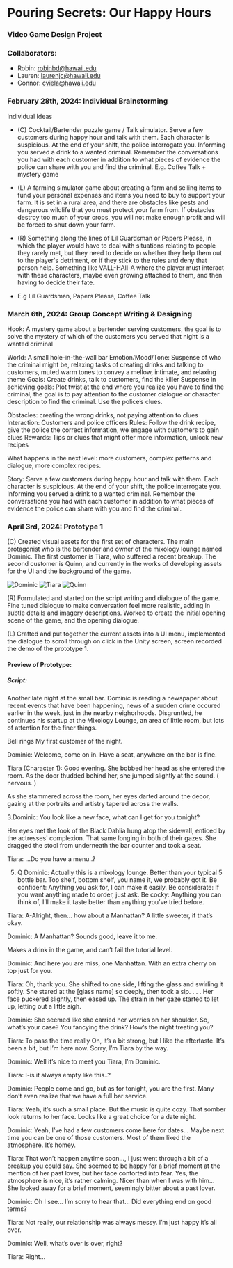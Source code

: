 # Pouring Secrets: Our Happy Hours
### Video Game Design Project

### Collaborators:
* Robin: robinbd@hawaii.edu
* Lauren: laurenjc@hawaii.edu
* Connor: cviela@hawaii.edu

### February 28th, 2024: Individual Brainstorming
Individual Ideas
* (C) Cocktail/Bartender puzzle game / Talk simulator. Serve a few customers during happy hour and talk with them. Each character is suspicious. At the end of your shift, the police interrogate you. Informing you served a drink to a wanted criminal. Remember the conversations you had with each customer in addition to what pieces of evidence the police can share with you and find the criminal.
E.g. Coffee Talk + mystery game

* (L) A farming simulator game about creating a farm and selling items to fund your personal expenses and items you need to buy to support your farm. It is set in a rural area, and there are obstacles like pests and dangerous wildlife that you must protect your farm from. If obstacles destroy too much of your crops, you will not make enough profit and will be forced to shut down your farm.

* (R) Something along the lines of Lil Guardsman or Papers Please, in which the player would have to deal with situations relating to people they rarely met, but they need to decide on whether they help them out to the player's detriment, or if they stick to the rules and deny that person help. Something like VALL-HAll-A where the player must interact with these characters, maybe even growing attached to them, and then having to decide their fate.
* E.g Lil Guardsman, Papers Please, Coffee Talk

### March 6th, 2024: Group Concept Writing & Designing
Hook:  A mystery game about a bartender serving customers, the goal is to solve the mystery of which of the customers you served that night is a wanted criminal

World: A small hole-in-the-wall bar
Emotion/Mood/Tone: Suspense of who the criminal might be, relaxing tasks of creating drinks and talking to customers, muted warm tones to convey a mellow, intimate, and relaxing theme
Goals: Create drinks, talk to customers, find the killer 
Suspense in achieving goals: Plot twist at the end where you realize you have to find the criminal, the goal is to pay attention to the customer dialogue or character description to find the criminal. Use the police’s clues.

Obstacles: creating the wrong drinks, not paying attention to clues 
Interaction: Customers and police officers
Rules: Follow the drink recipe, give the police the correct information, we engage with customers to gain clues
Rewards: Tips or clues that might offer more information, unlock new recipes

What happens in the next level: more customers, complex patterns and dialogue, more complex recipes. 


Story:
Serve a few customers during happy hour and talk with them. Each character is suspicious. At the end of your shift, the police interrogate you. Informing you served a drink to a wanted criminal. Remember the conversations you had with each customer in addition to what pieces of evidence the police can share with you and find the criminal.


### April 3rd, 2024: Prototype 1
(C) Created visual assets for the first set of characters. The main protagonist who is the bartender and owner of the mixology lounge named Dominic. The first customer is Tiara, who suffered a recent breakup. The second customer is Quinn, and currently in the works of developing assets for the UI and the background of the game.

<a><img src="https://github.com/Team12ICS485/FinalProject/blob/main/Visual_Assets/Portraits/Dominic_Portrait.png" alt="Dominic"></a>
<a><img src="https://github.com/Team12ICS485/FinalProject/blob/main/Visual_Assets/Portraits/Tiara_Portrait.png" alt="Tiara"></a>
<a><img src="https://github.com/Team12ICS485/FinalProject/blob/main/Visual_Assets/Portraits/Quinn_Portrait.png" alt="Quinn"></a>

(R) Formulated and started on the script writing and dialogue of the game. Fine tuned dialogue to make conversation feel more realistic, adding in subtle details and imagery descriptions. Worked to create the initial opening scene of the game, and the opening dialogue.

(L) Crafted and put together the current assets into a UI menu, implemented the dialogue to scroll through on click in the Unity screen, screen recorded the demo of the prototype 1.

#### Preview of Prototype:
##### Script:
Another late night at the small bar. Dominic is reading a newspaper about recent events that have been happening, news of a sudden crime occured earlier in the week, just in the nearby neighorhoods. Disgruntled, he continues his startup at the Mixology Lounge, an area of little room, but lots of attention for the finer things. 

Bell rings
My first customer of the night.

Dominic: Welcome, come on in. Have a seat, anywhere on the bar is fine.

Tiara (Character 1): Good evening.
She bobbed her head as she entered the room. As the door thudded behind her, she jumped slightly at the sound. ( nervous. )

As she stammered across the room, her eyes darted around the decor, gazing at the portraits and artistry tapered across the walls. 

3.Dominic: You look like a new face, what can I get for you tonight? 

Her eyes met the look of the Black Dahlia hung atop the sidewall, enticed by the actresses' complexion. That same longing in both of their gazes.
She dragged the stool from underneath the bar counter and took a seat.

Tiara: …Do you have a menu..?

5. Q Dominic: Actually this is a mixology lounge. Better than your typical 5 bottle bar. Top shelf, bottom shelf, you name it, we probably got it. 
Be confident: Anything you ask for, I can make it easily.
Be considerate: If you want anything made to order, just ask.
Be cocky: Anything you can think of, I’ll make it taste better than anything you’ve tried before.


Tiara: A-Alright, then… how about a Manhattan? A little sweeter, if that’s okay.

Dominic: A Manhattan? Sounds good, leave it to me.

Makes a drink in the game, and can’t fail the tutorial level.

Dominic: And here you are miss, one Manhattan. With an extra cherry on top just for you.

Tiara: Oh, thank you. 
She shifted to one side, lifting the glass and swirling it softly. She stared at the [glass name] so deeply, then took a sip.
. . .
Her face puckered slightly, then eased up. The strain in her gaze started to let up, letting out a little sigh.

Dominic: She seemed like she carried her worries on her shoulder.
So, what’s your case?
You fancying the drink?
How’s the night treating you?

Tiara:
To pass the time really
Oh, it’s a bit strong, but I like the aftertaste.
It’s been a bit, but I’m here now.
  Sorry, I’m Tiara by the way.

Dominic: Well it’s nice to meet you Tiara, I’m Dominic.  

Tiara: I-is it always empty like this..?

Dominic: People come and go, but as for tonight, you are the first. Many don’t even realize that we have a full bar service.

Tiara: Yeah, it’s such a small place. But the music is quite cozy.
That somber look returns to her face.
Looks like a great choice for a date night.

Dominic: Yeah, I’ve had a few customers come here for dates…
Maybe next time you can be one of those customers.
Most of them liked the atmosphere. It’s homey.

Tiara:
That won’t happen anytime soon…, I just went through a bit of a breakup you could say.
She seemed to be happy for a brief moment at the mention of her past lover, but her face contorted into fear.
Yes, the atmosphere is nice, it’s rather calming. Nicer than when I was with him…
She looked away for a brief moment, seemingly bitter about a past lover.

Dominic: Oh I see… I’m sorry to hear that… Did everything end on good terms?

Tiara: Not really, our relationship was always messy. I’m just happy it’s all over.

Dominic: Well, what’s over is over, right?

Tiara: Right…

